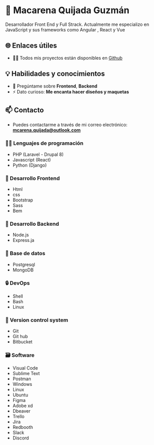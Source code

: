 
#  👋  Macarena Quijada Guzmán

Desarrollador Front End y Full Strack. Actualmente me especializo en JavaScript y sus frameworks como Angular , React y Vue

## 🌐 Enlaces útiles

- 👨‍💻 Todos mis proyectos están disponibles en [Github](https://github.com/MacarenaQuijadaG)

## 💡 Habilidades y conocimientos

- 💬 Pregúntame sobre **Frontend**, **Backend**
- ⚡ Dato curioso: **Me encanta hacer diseños y maquetas**

## 📫 Contacto

- Puedes contactarme a través de mi correo electrónico: **mcarena.quijada@outlook.com**

### 🧑‍💻 Lenguajes de programación
- PHP (Laravel - Drupal 8)
- Javascript (React)
- Python (Django)

### 🎨 Desarrollo Frontend

- Html
- css
- Bootstrap
- Sass
- Bem
  
### 🔨 Desarrollo Backend
- Node.js
- Express.ja

### 🔧 Base de datos
- Postgresql
- MongoDB

### 🔒️ DevOps
- Shell
- Bash
- Linux

### 📝 Version control system
- Git
- Git hub
- Bitbucket


### 🗃️ Software
- Visual Code
- Sublime Text
- Postman
- Windows
- Linux
- Ubuntu
- Figma
- Adobe xd
- Dbeaver
- Trello
- Jira
- Redbooth
- Slack
- Discord


